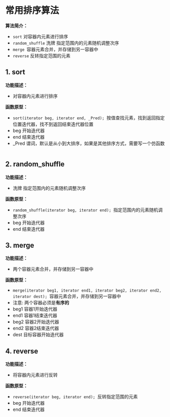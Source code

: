 # 常用排序算法

**算法简介：**

- `sort` 对容器内元素进行排序
- `random_shuffle` 洗牌 指定范围内的元素随机调整次序
- `merge `容器元素合并，并存储到另一容器中
- `reverse` 反转指定范围的元素

## 1. sort

**功能描述：**

- 对容器内元素进行排序

**函数原型：**

- `sort(iterator beg, iterator end, _Pred); `按值查找元素，找到返回指定位置迭代器，找不到返回结束迭代器位置
- beg 开始迭代器
- end 结束迭代器
- _Pred 谓词，默认是从小到大排序，如果是其他排序方式，需要写一个仿函数

```cpp

```

## 2. random_shuffle

**功能描述：**

- 洗牌 指定范围内的元素随机调整次序

**函数原型：**

- `random_shuffle(iterator beg, iterator end); `指定范围内的元素随机调整次序
- beg 开始迭代器
- end 结束迭代器

## 3. merge

**功能描述：**

- 两个容器元素合并，并存储到另一容器中

**函数原型：**

- `merge(iterator beg1, iterator end1, iterator beg2, iterator end2, iterator dest); `容器元素合并，并存储到另一容器中
- 注意: 两个容器必须是**有序的**
- beg1 容器1开始迭代器
- end1 容器1结束迭代器
- beg2 容器2开始迭代器
- end2 容器2结束迭代器
- dest 目标容器开始迭代器

## 4. reverse

**功能描述：**

- 将容器内元素进行反转

**函数原型：**

- `reverse(iterator beg, iterator end); `反转指定范围的元素
- beg 开始迭代器
- end 结束迭代器